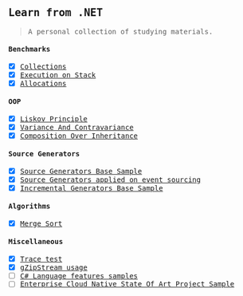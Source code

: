 <samp>

Learn from .NET 
---
> A personal collection of studying materials.

#### Benchmarks

- [x] [Collections](./FrozenCollectionsBmk) 
- [x] [Execution on Stack](./StackExecutingBmk)
- [x] [Allocations](./StackAlloc)

#### OOP

- [x] [Liskov Principle](./lsp)
- [x] [Variance And Contravariance](./VarianceAndControvariance)
- [x] [Composition Over Inheritance](./CompositionOverInheritance)

#### Source Generators

- [x] [Source Generators Base Sample](./SourceGeneratorSample)
- [x] [Source Generators applied on event sourcing](./EventSourcingSourceGenerator)
- [x] [Incremental Generators Base Sample](./IncrementalGeneratorSample)

#### Algorithms

- [x] [Merge Sort](./Sorting/MergeSort.cs)

#### Miscellaneous

- [x] [Trace test](./TraceTesting)
- [x] [gZipStream usage](./CompressionSample)
- [ ] [C# Language features samples](./LangFeaturesSamples)
- [ ] [Enterprise Cloud Native State Of Art Project Sample](./EnterpriceCloud)

</samp>